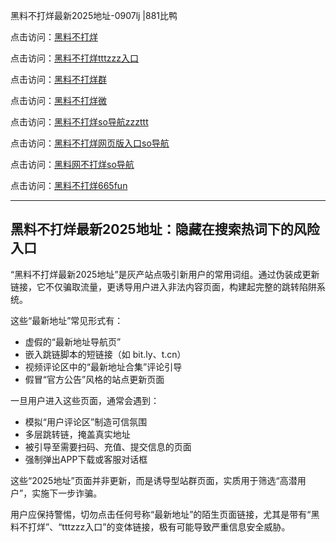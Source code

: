 黑料不打烊最新2025地址-0907lj |881比鸭

点击访问：<a href="https://heiliaolvzlu3.pages.dev">黑料不打烊</a>  

点击访问：<a href="https://heiliaoyvnrda.pages.dev">黑料不打烊tttzzz入口</a>  

点击访问：<a href="https://heiliaox6jgh3.pages.dev">黑料不打烊群</a>  

点击访问：<a href="https://heiliaokof3cy.pages.dev">黑料不打烊微</a>  

点击访问：<a href="https://heiliao5s28gk.pages.dev">黑料不打烊so导航zzzttt</a>  

点击访问：<a href="https://heiliaoryrhyu.pages.dev">黑料不打烊网页版入口so导航</a>  

点击访问：<a href="https://heiliaoxrq8i9.pages.dev">黑料网不打烊so导航</a>  

点击访问：<a href="https://heiliao9wsbg3.pages.dev">黑料不打烊665fun</a>  

---

## 黑料不打烊最新2025地址：隐藏在搜索热词下的风险入口

“黑料不打烊最新2025地址”是灰产站点吸引新用户的常用词组。通过伪装成更新链接，它不仅骗取流量，更诱导用户进入非法内容页面，构建起完整的跳转陷阱系统。

这些“最新地址”常见形式有：
- 虚假的“最新地址导航页”  
- 嵌入跳链脚本的短链接（如 bit.ly、t.cn）  
- 视频评论区中的“最新地址合集”评论引导  
- 假冒“官方公告”风格的站点更新页面

一旦用户进入这些页面，通常会遇到：
- 模拟“用户评论区”制造可信氛围  
- 多层跳转链，掩盖真实地址  
- 被引导至需要扫码、充值、提交信息的页面  
- 强制弹出APP下载或客服对话框

这些“2025地址”页面并非更新，而是诱导型站群页面，实质用于筛选“高潜用户”，实施下一步诈骗。

用户应保持警惕，切勿点击任何号称“最新地址”的陌生页面链接，尤其是带有“黑料不打烊”、“tttzzz入口”的变体链接，极有可能导致严重信息安全威胁。

